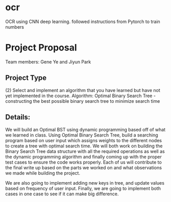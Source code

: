 # ocr
OCR using CNN deep learning.
followed instructions from Pytorch to train numbers

# Project Proposal
Team members: Gene Ye and Jiyun Park

## Project Type
(2) Select and implement an algorithm that you have learned but have not yet implemented in the course.
Algorithm: Optimal Binary Search Tree - constructing the best possible binary search tree to minimize search time

## Details:
We will build an Optimal BST using dynamic programming based off of what we learned in class. Using Optimal Binary Search Tree, build a searching program based on user input which assigns weights to the different nodes to create a tree with optimal search time. We will both work on building the Binary Search Tree data structure with all the required operations as well as the dynamic programming algorithm and finally coming up with the proper test cases to ensure the code works properly. Each of us will contribute to the final write up based on the parts we worked on and what observations we made while building the project.

We are also going to implement adding new keys in tree, and update values based on frequency of user input.
Finally, we are going to implement both cases in one case to see if it can make big difference.
